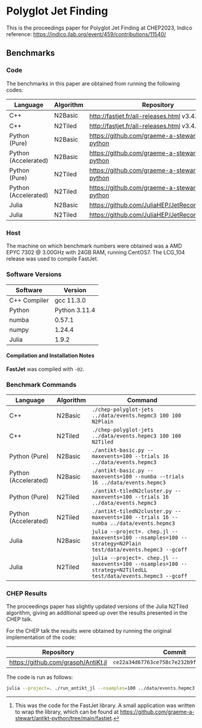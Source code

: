 # Polyglot Jet Finding

This is the proceedings paper for Polyglot Jet Finding at CHEP2023, Indico reference: <https://indico.jlab.org/event/459/contributions/11540/>

## Benchmarks

### Code

The benchmarks in this paper are obtained from running the following codes:

| Language | Algorithm | Repository | Commit |
|---|---|---|---|
| C++ | N2Basic | <http://fastjet.fr/all-releases.html> v3.4.1 [^1] | - |
| C++ | N2Tiled | <http://fastjet.fr/all-releases.html> v3.4.1 | - |
| Python (Pure) | N2Basic | https://github.com/graeme-a-stewart/antikt-python | `5f3b5d636a4d12156f3925eeb7aa0a454ae0746a` |
| Python (Accelerated) | N2Basic | https://github.com/graeme-a-stewart/antikt-python | `5f3b5d636a4d12156f3925eeb7aa0a454ae0746a` |
| Python (Pure) | N2Tiled | https://github.com/graeme-a-stewart/antikt-python | `5f3b5d636a4d12156f3925eeb7aa0a454ae0746a` |
| Python (Accelerated) | N2Tiled | https://github.com/graeme-a-stewart/antikt-python | `5f3b5d636a4d12156f3925eeb7aa0a454ae0746a` |
| Julia | N2Basic | https://github.com/JuliaHEP/JetReconstruction.jl | `b79b941764f29b996fc7fe49c96cd29b439fbeaf` |
| Julia | N2Tiled | https://github.com/JuliaHEP/JetReconstruction.jl | `b79b941764f29b996fc7fe49c96cd29b439fbeaf` |

[^1]: This was the code for the FastJet library. A small application was written to wrap the library, which can be found at <https://github.com/graeme-a-stewart/antikt-python/tree/main/fastjet>.

### Host

The machine on which benchmark numbers were obtained was a AMD EPYC 7302 \@ 3.00GHz with 24GB RAM,
running CentOS7. The LCG_104 release was used to compile FastJet.

### Software Versions

| Software | Version |
|---|---|
| C++ Compiler | gcc 11.3.0 |
| Python | Python 3.11.4 |
| numba | 0.57.1 |
| numpy | 1.24.4 |
| Julia | 1.9.2 |

#### Compilation and Installation Notes

**FastJet** was compiled with `-O2`.

### Benchmark Commands

| Language | Algorithm | Command |
|---|---|---|
| C++ | N2Basic | `./chep-polyglot-jets ../data/events.hepmc3 100 100 N2Plain` |
| C++ | N2Tiled | `./chep-polyglot-jets ../data/events.hepmc3 100 100 N2Tiled` |
| Python (Pure) | N2Basic | `./antikt-basic.py --maxevents=100 --trials 16 ../data/events.hepmc3` |
| Python (Accelerated) | N2Basic | `./antikt-basic.py --maxevents=100 --numba --trials 16 ../data/events.hepmc3` |
| Python (Pure) | N2Tiled | `./antikt-tiledN2cluster.py --maxevents=100 --trials 16 ../data/events.hepmc3` |
| Python (Accelerated) | N2Tiled | `./antikt-tiledN2cluster.py --maxevents=100 --trials 16 --numba ../data/events.hepmc3` |
| Julia | N2Basic | `julia --project=. chep.jl --maxevents=100 --nsamples=100 --strategy=N2Plain test/data/events.hepmc3 --gcoff` |
| Julia | N2Tiled | `julia --project=. chep.jl --maxevents=100 --nsamples=100 --strategy=N2TiledLL test/data/events.hepmc3 --gcoff` |

### CHEP Results

The proceedings paper has slightly updated versions of the Julia N2Tiled algorithm, giving an additional speed up over the results presented in the CHEP talk.

For the CHEP talk the results were obtained by running the original implementation of the code:

| Repository | Commit |
|---|---|
| <https://github.com/grasph/AntiKt.jl> | `ce22a34d67763ce758c7e232b9f7f44bc2506e61` |

The code is run as follows:

```sh
julia --project=. ./run_antikt_jl --nsamples=100 ../data/events.hepmc3 --gcoff
```
